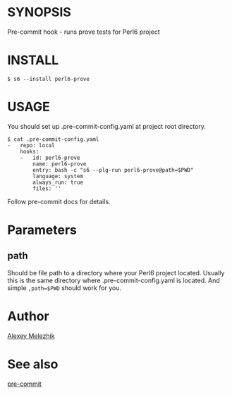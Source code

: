 # SYNOPSIS

Pre-commit hook - runs prove tests for Perl6 project 

# INSTALL

    $ s6 --install perl6-prove

# USAGE

You should set up .pre-commit-config.yaml at project root directory.

    $ cat .pre-commit-config.yaml
    -   repo: local
        hooks:
        -   id: perl6-prove
            name: perl6-prove
            entry: bash -c "s6 --plg-run perl6-prove@path=$PWD"
            language: system
            always_run: true
            files: ''
    

Follow pre-commit docs for details.

# Parameters

## path

Should be file path to a directory where your Perl6 project located. 
Usually this is the same directory where .pre-commit-config.yaml is located.
And simple `,path=$PWD` should work for you.

# Author

[Alexey Melezhik](mailto:melezhik@gmail.com)


# See also
[pre-commit](https://github.com/pre-commit/pre-commit)
